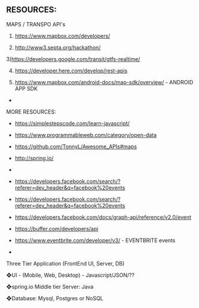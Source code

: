 RESOURCES:
-
MAPS / TRANSPO API's

1)  https://www.mapbox.com/developers/ 

2) http://www3.septa.org/hackathon/

3)https://developers.google.com/transit/gtfs-realtime/

4) https://developer.here.com/develop/rest-apis

5) https://www.mapbox.com/android-docs/map-sdk/overview/ - ANDROID APP SDK

-
MORE RESOURCES:

- https://simplestepscode.com/learn-javascript/ 
- https://www.programmableweb.com/category/open-data
- https://github.com/TonnyL/Awesome_APIs#maps
- http://spring.io/

-
- https://developers.facebook.com/search/?referer=dev_header&q=facebook%20events
- https://developers.facebook.com/search/?referer=dev_header&q=facebook%20events
- https://developers.facebook.com/docs/graph-api/reference/v2.0/event
- https://buffer.com/developers/api
- https://www.eventbrite.com/developer/v3/ - EVENTBRITE events

-

Three Tier Application (FrontEnd UI, Server, DB) 

❖UI - (Mobile, Web, Desktop) - Javascript/JSON/?? 

❖spring.io Middle tier Server: Java 

❖Database: Mysql, Postgres or NoSQL
